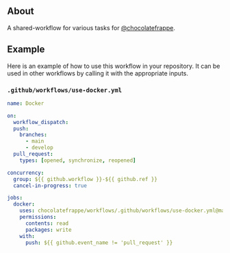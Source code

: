 ## About
A shared-workflow for various tasks for [@chocolatefrappe](https://github.com/chocolatefrappe).

## Example
Here is an example of how to use this workflow in your repository. It can be used in other workflows by calling it with the appropriate inputs.

### `.github/workflows/use-docker.yml`
```yaml
name: Docker

on:
  workflow_dispatch:
  push:
    branches:
      - main
      - develop
  pull_request:
    types: [opened, synchronize, reopened]

concurrency:
  group: ${{ github.workflow }}-${{ github.ref }}
  cancel-in-progress: true

jobs:
  docker:
    uses: chocolatefrappe/workflows/.github/workflows/use-docker.yml@main
    permissions:
      contents: read
      packages: write
    with:
      push: ${{ github.event_name != 'pull_request' }}
```
